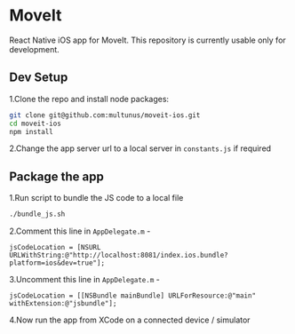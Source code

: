 # MoveIt
React Native iOS app for MoveIt. This repository is currently usable only for development.

## Dev Setup
1.Clone the repo and install node packages:
``` bash
git clone git@github.com:multunus/moveit-ios.git
cd moveit-ios
npm install
```
2.Change the app server url to a local server in `constants.js` if required

## Package the app
1.Run script to bundle the JS code to a local file
``` bash
./bundle_js.sh
```
2.Comment this line in `AppDelegate.m` -
```
jsCodeLocation = [NSURL URLWithString:@"http://localhost:8081/index.ios.bundle?platform=ios&dev=true"];
```
3.Uncomment this line in `AppDelegate.m` -
```
jsCodeLocation = [[NSBundle mainBundle] URLForResource:@"main" withExtension:@"jsbundle"];
```
4.Now run the app from XCode on a connected device / simulator
